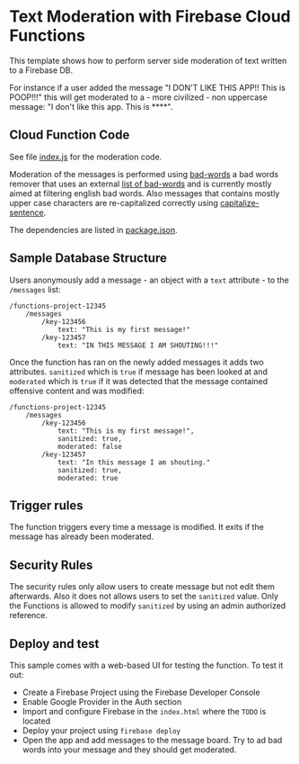 # Text Moderation with Firebase Cloud Functions

This template shows how to perform server side moderation of text written to a Firebase DB.

For instance if a user added the message "I DON'T LIKE THIS APP!! This is POOP!!!" this will get moderated to a - more civilized - non uppercase message: "I don't like this app. This is ****".


## Cloud Function Code

See file [index.js](index.js) for the moderation code.

Moderation of the messages is performed using [bad-words](https://www.npmjs.com/package/bad-words) a bad words remover that uses an external [list of bad-words](https://github.com/web-mech/badwords-list) and is currently mostly aimed at filtering english bad words. Also messages that contains mostly upper case characters are re-capitalized correctly using [capitalize-sentence](https://www.npmjs.com/package/capitalize-sentence).

The dependencies are listed in [package.json](package.json).


## Sample Database Structure

Users anonymously add a message - an object with a `text` attribute - to the `/messages` list:

```
/functions-project-12345
    /messages
        /key-123456
            text: "This is my first message!"
        /key-123457
            text: "IN THIS MESSAGE I AM SHOUTING!!!"
```

Once the function has ran on the newly added messages it adds two attributes. `sanitized` which is `true` if message has been looked at and `moderated` which is `true` if it was detected that the message contained offensive content and was modified:

```
/functions-project-12345
    /messages
        /key-123456
            text: "This is my first message!",
            sanitized: true,
            moderated: false
        /key-123457
            text: "In this message I am shouting."
            sanitized: true,
            moderated: true
```


## Trigger rules

The function triggers every time a message is modified. It exits if the message has already been moderated.


## Security Rules

The security rules only allow users to create message but not edit them afterwards. Also it does not allows users to set the `sanitized` value. Only the Functions is allowed to modify `sanitized` by using an admin authorized reference.


## Deploy and test

This sample comes with a web-based UI for testing the function. To test it out:

 - Create a Firebase Project using the Firebase Developer Console
 - Enable Google Provider in the Auth section
 - Import and configure Firebase in the `index.html` where the `TODO` is located
 - Deploy your project using `firebase deploy`
 - Open the app and add messages to the message board. Try to ad bad words into your message and they should get moderated.

